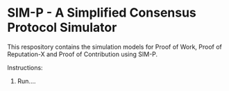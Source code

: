 # SIM-P - A Simplified Consensus Protocol Simulator

This respository contains the simulation models for Proof of Work, Proof of Reputation-X and Proof of Contribution using SIM-P.

Instructions:
1. Run....
